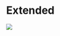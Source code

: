Extended
========
[![](https://s18955.pcdn.co/wp-content/uploads/2018/02/github.png)](https://github.com/user/repository/subscription)
